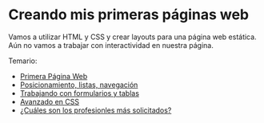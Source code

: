 # Creando mis primeras páginas web
Vamos a utilizar HTML y CSS y crear layouts para una página web estática. Aún no vamos a trabajar con interactividad en nuestra página. 

Temario: 
 - [Primera Página Web](./)
 - [Posicionamiento, listas, navegación](./)
 - [Trabajando con formularios y tablas](./)
 - [Avanzado en CSS](./)
 - [¿Cuáles son los profesionles más solicitados?](./)
